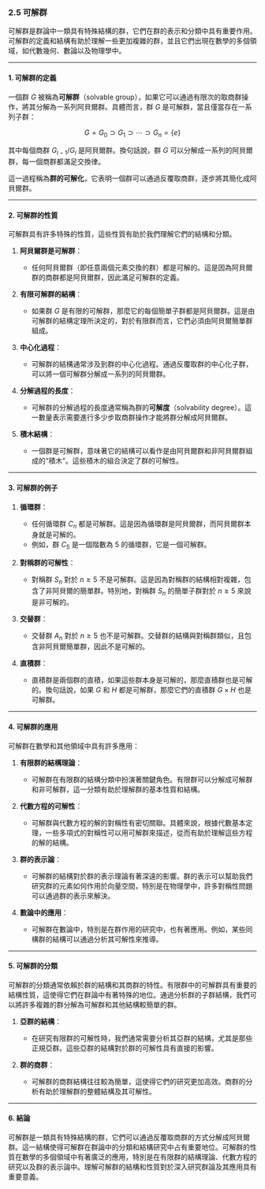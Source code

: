 ### 2.5 可解群

可解群是群論中一類具有特殊結構的群，它們在群的表示和分類中具有重要作用。可解群的定義和結構有助於理解一些更加複雜的群，並且它們出現在數學的多個領域，如代數幾何、數論以及物理學中。

---

#### 1. 可解群的定義

一個群  $`G`$  被稱為**可解群**（solvable group），如果它可以通過有限次的取商群操作，將其分解為一系列阿貝爾群。具體而言，群  $`G`$  是可解群，當且僅當存在一系列子群：


```math
G = G_0 \supset G_1 \supset \cdots \supset G_n = \{e\}
```


其中每個商群  $`G_{i-1}/G_i`$  是阿貝爾群。換句話說，群  $`G`$  可以分解成一系列的阿貝爾群，每一個商群都滿足交換律。

這一過程稱為**群的可解化**，它表明一個群可以通過反覆取商群，逐步將其簡化成阿貝爾群。

---

#### 2. 可解群的性質

可解群具有許多特殊的性質，這些性質有助於我們理解它們的結構和分類。

1. **阿貝爾群是可解群**：
   - 任何阿貝爾群（即任意兩個元素交換的群）都是可解的。這是因為阿貝爾群的商群都是阿貝爾群，因此滿足可解群的定義。

2. **有限可解群的結構**：
   - 如果群  $`G`$  是有限的可解群，那麼它的每個簡單子群都是阿貝爾群。這是由可解群的結構定理所決定的，對於有限群而言，它們必須由阿貝爾簡單群組成。

3. **中心化過程**：
   - 可解群的結構通常涉及到群的中心化過程。通過反覆取群的中心化子群，可以將一個可解群分解成一系列的阿貝爾群。

4. **分解過程的長度**：
   - 可解群的分解過程的長度通常稱為群的**可解度**（solvability degree）。這一數量表示需要進行多少步取商群操作才能將群分解成阿貝爾群。

5. **積木結構**：
   - 一個群是可解群，意味著它的結構可以看作是由阿貝爾群和非阿貝爾群組成的“積木”。這些積木的組合決定了群的可解性。

---

#### 3. 可解群的例子

1. **循環群**：
   - 任何循環群  $`C_n`$  都是可解群。這是因為循環群是阿貝爾群，而阿貝爾群本身就是可解的。
   - 例如，群  $`C_5`$  是一個階數為 5 的循環群，它是一個可解群。

2. **對稱群的可解性**：
   - 對稱群  $`S_n`$  對於  $`n \geq 5`$  不是可解群。這是因為對稱群的結構相對複雜，包含了非阿貝爾的簡單群。特別地，對稱群  $`S_n`$  的簡單子群對於  $`n \geq 5`$  來說是非可解的。

3. **交替群**：
   - 交替群  $`A_n`$  對於  $`n \geq 5`$  也不是可解群。交替群的結構與對稱群類似，且包含非阿貝爾簡單群，因此不是可解的。

4. **直積群**：
   - 直積群是兩個群的直積，如果這些群本身是可解的，那麼直積群也是可解的。換句話說，如果  $`G`$  和  $`H`$  都是可解群，那麼它們的直積群  $`G \times H`$  也是可解群。

---

#### 4. 可解群的應用

可解群在數學和其他領域中具有許多應用：

1. **有限群的結構理論**：
   - 可解群在有限群的結構分類中扮演著關鍵角色。有限群可以分解成可解群和非可解群，這一分類有助於理解群的基本性質和結構。

2. **代數方程的可解性**：
   - 可解群與代數方程的解的對稱性有密切關聯。具體來說，根據代數基本定理，一些多項式的對稱性可以用可解群來描述，從而有助於理解這些方程的解的結構。

3. **群的表示論**：
   - 可解群的結構對於群的表示理論有著深遠的影響。群的表示可以幫助我們研究群的元素如何作用於向量空間，特別是在物理學中，許多對稱性問題可以通過群的表示來解決。

4. **數論中的應用**：
   - 可解群在數論中，特別是在群作用的研究中，也有著應用。例如，某些同構群的結構可以通過分析其可解性來推導。

---

#### 5. 可解群的分類

可解群的分類通常依賴於群的結構和其商群的特性。有限群中的可解群具有重要的結構性質，這使得它們在群論中有著特殊的地位。通過分析群的子群結構，我們可以將許多複雜的群分解為可解群和其他結構較簡單的群。

1. **亞群的結構**：
   - 在研究有限群的可解性時，我們通常需要分析其亞群的結構，尤其是那些正規亞群。這些亞群的結構對於群的可解性具有直接的影響。

2. **群的商群**：
   - 可解群的商群結構往往較為簡單，這使得它們的研究更加高效。商群的分析有助於理解群的整體結構及其可解性。

---

#### 6. 結論

可解群是一類具有特殊結構的群，它們可以通過反覆取商群的方式分解成阿貝爾群。這一結構使得可解群在群論中的分類和結構研究中占有重要地位。可解群的性質在數學的多個領域中有著廣泛的應用，特別是在有限群的結構理論、代數方程的研究以及群的表示論中。理解可解群的結構和性質對於深入研究群論及其應用具有重要意義。
